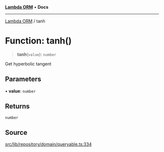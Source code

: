 [**Lambda ORM**](../README.md) • **Docs**

***

[Lambda ORM](../README.md) / tanh

# Function: tanh()

> **tanh**(`value`): `number`

Get hyperbolic tangent

## Parameters

• **value**: `number`

## Returns

`number`

## Source

[src/lib/repository/domain/queryable.ts:334](https://github.com/lambda-orm/lambdaorm-base/blob/aa369ded9e7763a31678c0168646a8ee1291b500/src/lib/repository/domain/queryable.ts#L334)
